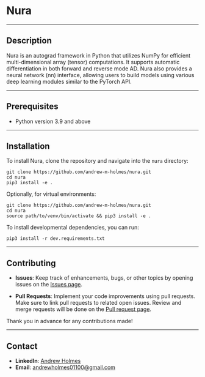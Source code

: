 # Nura
---

## Description

Nura is an autograd framework in Python that utilizes NumPy for efficient multi-dimensional array (tensor) computations. It supports automatic differentiation in both forward and reverse mode AD. Nura also provides a neural network (nn) interface, allowing users to build models using various deep learning modules similar to the PyTorch API.

---

## Prerequisites

- Python version 3.9 and above

---

## Installation

To install Nura, clone the repository and navigate into the `nura` directory:

```shell
git clone https://github.com/andrew-m-holmes/nura.git
cd nura
pip3 install -e .
```

Optionally, for virtual environments:

```shell
git clone https://github.com/andrew-m-holmes/nura.git
cd nura
source path/to/venv/bin/activate && pip3 install -e .
```

To install developmental dependencies, you can run:

```
pip3 install -r dev.requirements.txt
```

---

## Contributing

- **Issues**: Keep track of enhancements, bugs, or other topics by opening issues on the [Issues page](https://github.com/andrew-m-holmes/nura/issues).
  
- **Pull Requests**: Implement your code improvements using pull requests. Make sure to link pull requests to related open issues. Review and merge requests will be done on the [Pull request page](https://github.com/andrew-m-holmes/nura/pulls).

Thank you in advance for any contributions made!

---

## Contact
- **LinkedIn**: [Andrew Holmes](https://www.linkedin.com/in/andrewmicholmes/)
- **Email**: andrewholmes01100@gmail.com
